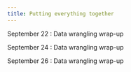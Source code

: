 ```yaml
---
title: Putting everything together
---
```


September 22
: Data wrangling wrap-up

September 24
: Data wrangling wrap-up

September 26
: Data wrangling wrap-up